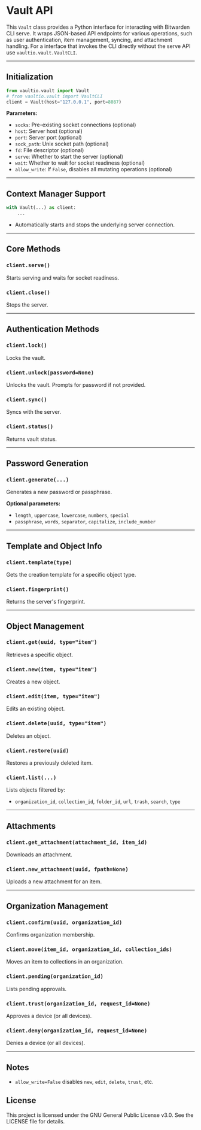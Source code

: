 # Vault API

This `Vault` class provides a Python interface for interacting with Bitwarden CLI serve. It wraps JSON-based API endpoints for various operations, such as user authentication, item management, syncing, and attachment handling. For a interface that invokes the CLI directly without the serve API use `vaultio.vault.VaultCLI`.

---

## Initialization

```python
from vaultio.vault import Vault
# from vaultio.vault import VaultCLI
client = Vault(host="127.0.0.1", port=8087)
```

**Parameters:**
- `socks`: Pre-existing socket connections (optional)
- `host`: Server host (optional)
- `port`: Server port (optional)
- `sock_path`: Unix socket path (optional)
- `fd`: File descriptor (optional)
- `serve`: Whether to start the server (optional)
- `wait`: Whether to wait for socket readiness (optional)
- `allow_write`: If `False`, disables all mutating operations (optional)

---

## Context Manager Support

```python
with Vault(...) as client:
    ...
```
- Automatically starts and stops the underlying server connection.

---

## Core Methods

### `client.serve()`
Starts serving and waits for socket readiness.

### `client.close()`
Stops the server.

---

## Authentication Methods

### `client.lock()`
Locks the vault.

### `client.unlock(password=None)`
Unlocks the vault. Prompts for password if not provided.

### `client.sync()`
Syncs with the server.

### `client.status()`
Returns vault status.

---

## Password Generation

### `client.generate(...)`
Generates a new password or passphrase.

**Optional parameters:**
- `length`, `uppercase`, `lowercase`, `numbers`, `special`
- `passphrase`, `words`, `separator`, `capitalize`, `include_number`

---

## Template and Object Info

### `client.template(type)`
Gets the creation template for a specific object type.

### `client.fingerprint()`
Returns the server's fingerprint.

---

## Object Management

### `client.get(uuid, type="item")`
Retrieves a specific object.

### `client.new(item, type="item")`
Creates a new object.

### `client.edit(item, type="item")`
Edits an existing object.

### `client.delete(uuid, type="item")`
Deletes an object.

### `client.restore(uuid)`
Restores a previously deleted item.

### `client.list(...)`
Lists objects filtered by:
- `organization_id`, `collection_id`, `folder_id`, `url`, `trash`, `search`, `type`

---

## Attachments

### `client.get_attachment(attachment_id, item_id)`
Downloads an attachment.

### `client.new_attachment(uuid, fpath=None)`
Uploads a new attachment for an item.

---

## Organization Management

### `client.confirm(uuid, organization_id)`
Confirms organization membership.

### `client.move(item_id, organization_id, collection_ids)`
Moves an item to collections in an organization.

### `client.pending(organization_id)`
Lists pending approvals.

### `client.trust(organization_id, request_id=None)`
Approves a device (or all devices).

### `client.deny(organization_id, request_id=None)`
Denies a device (or all devices).

---

## Notes
- `allow_write=False` disables `new`, `edit`, `delete`, `trust`, etc.

## License

This project is licensed under the GNU General Public License v3.0. See the LICENSE file for details.

